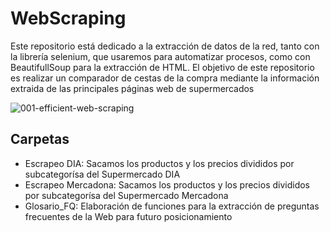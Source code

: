 # WebScraping

Este repositorio está dedicado a la extracción de datos de la red, tanto con la librería selenium, que usaremos para automatizar procesos, como con BeautifullSoup para la extracción de HTML.
El objetivo de este repositorio es realizar un comparador de cestas de la compra mediante la información extraida de las principales páginas web de supermercados

![001-efficient-web-scraping](https://user-images.githubusercontent.com/65020012/157866197-2a3ff43e-c7c4-43f5-935c-4e3ab95e98c6.png)


## Carpetas

- Escrapeo DIA: Sacamos los productos y los precios divididos por subcategorísa del Supermercado DIA
- Escrapeo Mercadona: Sacamos los productos y los precios divididos por subcategorísa del Supermercado Mercadona
- Glosario_FQ: Elaboración de funciones para la extracción de preguntas frecuentes de la Web para futuro posicionamiento
